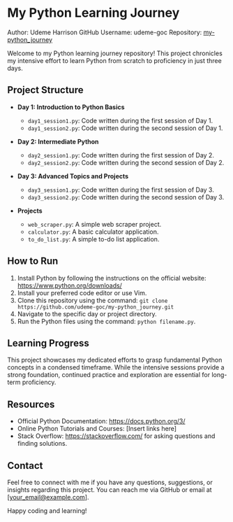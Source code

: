 # My Python Learning Journey

Author: Udeme Harrison
GitHub Username: udeme-goc
Repository: [my-python_journey](https://github.com/udeme-goc/my-python_journey)

Welcome to my Python learning journey repository! This project chronicles my intensive effort to learn Python from scratch to proficiency in just three days.

## Project Structure

- **Day 1: Introduction to Python Basics**
  - `day1_session1.py`: Code written during the first session of Day 1.
  - `day1_session2.py`: Code written during the second session of Day 1.

- **Day 2: Intermediate Python**
  - `day2_session1.py`: Code written during the first session of Day 2.
  - `day2_session2.py`: Code written during the second session of Day 2.

- **Day 3: Advanced Topics and Projects**
  - `day3_session1.py`: Code written during the first session of Day 3.
  - `day3_session2.py`: Code written during the second session of Day 3.

- **Projects**
  - `web_scraper.py`: A simple web scraper project.
  - `calculator.py`: A basic calculator application.
  - `to_do_list.py`: A simple to-do list application.

## How to Run

1. Install Python by following the instructions on the official website: https://www.python.org/downloads/
2. Install your preferred code editor or use Vim.
3. Clone this repository using the command: `git clone https://github.com/udeme-goc/my-python_journey.git`
4. Navigate to the specific day or project directory.
5. Run the Python files using the command: `python filename.py`.

## Learning Progress

This project showcases my dedicated efforts to grasp fundamental Python concepts in a condensed timeframe. While the intensive sessions provide a strong foundation, continued practice and exploration are essential for long-term proficiency.

## Resources

- Official Python Documentation: https://docs.python.org/3/
- Online Python Tutorials and Courses: [Insert links here]
- Stack Overflow: https://stackoverflow.com/ for asking questions and finding solutions.

## Contact

Feel free to connect with me if you have any questions, suggestions, or insights regarding this project. You can reach me via GitHub or email at [your_email@example.com].

Happy coding and learning!

